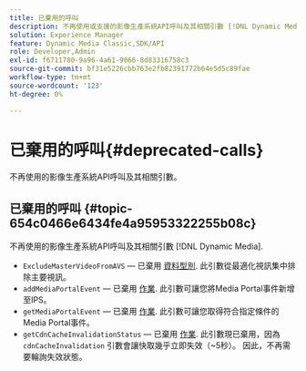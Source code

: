 ```yaml
---
title: 已棄用的呼叫
description: 不再使用或支援的影像生產系統API呼叫及其相關引數 [!DNL Dynamic Media].
solution: Experience Manager
feature: Dynamic Media Classic,SDK/API
role: Developer,Admin
exl-id: f6711780-9a96-4a61-9066-8d83316758c3
source-git-commit: bf31e5226cbb763e2fb82391772b64e5d5c89fae
workflow-type: tm+mt
source-wordcount: '123'
ht-degree: 0%

---
```


# 已棄用的呼叫{#deprecated-calls}

不再使用的影像生產系統API呼叫及其相關引數。

## 已棄用的呼叫 {#topic-654c0466e6434fe4a95953322255b08c}

不再使用的影像生產系統API呼叫及其相關引數 [!DNL Dynamic Media].

* `ExcludeMasterVideoFromAVS`  — 已棄用 [資料型別](/help/aem-ips-api/types/c-data-types/c-data-types.md). 此引數從最適化視訊集中排除主要視訊。 <!-- Adobe is ending support for this parameter on September 1, 2022. -->
* `addMediaPortalEvent`  — 已棄用 [作業](/help/aem-ips-api/operations/c-operations-intro/c-operations-intro.md). 此引數可讓您將Media Portal事件新增至IPS。
* `getMediaPortalEvent`  — 已棄用 [作業](/help/aem-ips-api/operations/c-operations-intro/c-operations-intro.md). 此引數可讓您取得符合指定條件的Media Portal事件。
* `getCdnCacheInvalidationStatus`  — 已棄用 [作業](/help/aem-ips-api/operations/c-operations-intro/c-operations-intro.md). 此引數現已棄用，因為 `cdnCacheInvalidation` 引數會讓快取幾乎立即失效（~5秒）。 因此，不再需要輪詢失效狀態。
